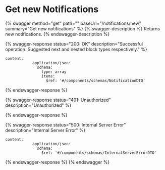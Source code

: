 # Get new Notifications



{% swagger method="get" path="" baseUrl="/notifications/new" summary="Get new notifications" %}
{% swagger-description %}
Returns new notifications.
{% endswagger-description %}

{% swagger-response status="200: OK" description="Successful operation. Suggested next and nested block types respectively." %}
```
content:
            application/json:
              schema:
                type: array
                items:
                  $ref: '#/components/schemas/NotificationDTO'

```
{% endswagger-response %}

{% swagger-response status="401: Unauthorized" description="Unauthorized" %}

{% endswagger-response %}

{% swagger-response status="500: Internal Server Error" description="Internal Server Error" %}
```
content:
            application/json:
              schema:
                $ref: '#/components/schemas/InternalServerErrorDTO'
```
{% endswagger-response %}
{% endswagger %}
